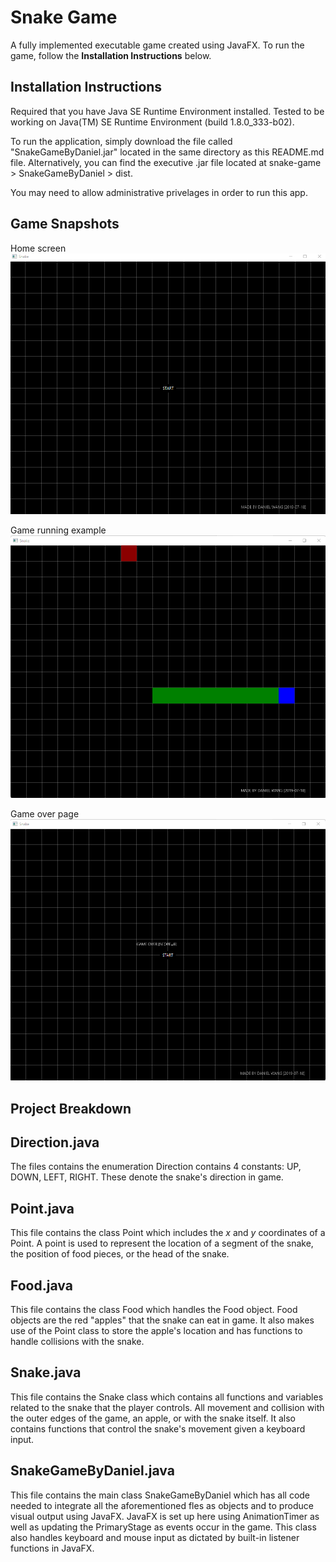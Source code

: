 <h1>Snake Game</h1>

 A fully implemented executable game created using JavaFX. To run the game, follow the <strong>Installation Instructions</strong> below. 

<strong><h2>Installation Instructions</h2></strong>

Required that you have Java SE Runtime Environment installed. Tested to be working on Java(TM) SE Runtime Environment (build 1.8.0_333-b02).
 
To run the application, simply download the file called "SnakeGameByDaniel.jar" located in the same directory as this README.md file. Alternatively, you can find the executive .jar file located at snake-game > SnakeGameByDaniel > dist. 

You may need to allow administrative privelages in order to run this app. 

<strong><h2>Game Snapshots</h2></strong>

Home screen
<img src=images/home.png>

Game running example
<img src=images/in-game.png>

Game over page
<img src=images/game-over.png>

<strong><h2>Project Breakdown</h2></strong>

## Direction.java
The files contains the enumeration Direction contains 4 constants: UP, DOWN, LEFT, RIGHT. These denote the snake's direction in game. 

## Point.java
This file contains the class Point which includes the <em>x</em> and <em>y</em> coordinates of a Point. A point is used to represent the location of a segment of the snake, the position of food pieces, or the head of the snake. 

## Food.java
This file contains the class Food which handles the Food object. Food objects are the red "apples" that the snake can eat in game. It also makes use of the Point class to store the apple's location and has functions to handle collisions with the snake. 

## Snake.java
This file contains the Snake class which contains all functions and variables related to the snake that the player controls. All movement and collision with the outer edges of the game, an apple, or with the snake itself. It also contains functions that control the snake's movement given a keyboard input. 

## SnakeGameByDaniel.java
This file contains the main class SnakeGameByDaniel which has all code needed to integrate all the aforementioned fles as objects and to produce visual output using JavaFX. JavaFX is set up here using AnimationTimer as well as updating the PrimaryStage as events occur in the game. This class also handles keyboard and mouse input as dictated by built-in listener functions in JavaFX.  




